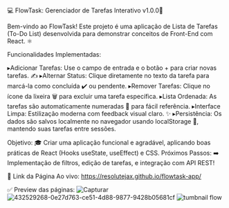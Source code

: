 💻 FlowTask: Gerenciador de Tarefas Interativo v1.0.0🎯

Bem-vindo ao FlowTask! Este projeto é uma aplicação de Lista de Tarefas (To-Do List) desenvolvida para demonstrar conceitos de Front-End com React. ⚛️

Funcionalidades Implementadas:

▸Adicionar Tarefas: Use o campo de entrada e o botão + para criar novas tarefas. ✍️ 
▸Alternar Status: Clique diretamente no texto da tarefa para marcá-la como concluída ✔️ ou pendente.
▸Remover Tarefas: Clique no ícone da lixeira 🗑️ para excluir uma tarefa específica.
▸Lista Ordenada: As tarefas são automaticamente numeradas 🔢 para fácil referência.
▸Interface Limpa: Estilização moderna com feedback visual claro. ✨
▸Persistência: Os dados são salvos localmente no navegador usando localStorage 💾, mantendo suas tarefas entre sessões.
  
  Objetivo: 🎓 Criar uma aplicação funcional e agradável, aplicando boas práticas de React (Hooks useState, useEffect) e CSS.
  Próximos Passos: ➡️ Implementação de filtros, edição de tarefas, e integração com API REST!

  🔗 Link da Página Ao vivo: https://resolutejax.github.io/flowtask-app/
  
  ✅ Preview das páginas: 
![Capturar](https://github.com/user-attachments/assets/7cba0680-f246-4564-b37c-cd056738a52b)
![432529268-0e27d763-ce51-4d88-9877-9428b05681cf](https://github.com/user-attachments/assets/a9bd3574-49ec-4f6e-9f67-c110362ac31d)
![tumbnail flow](https://github.com/user-attachments/assets/601d97a0-af72-49f9-afc6-fd90834c195a)
